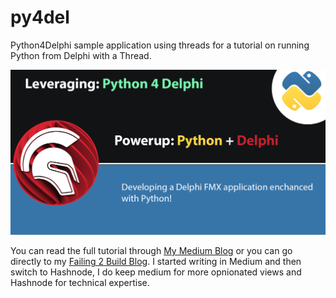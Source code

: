 # py4del
Python4Delphi sample application using threads for a tutorial on running Python from Delphi with a Thread.

![alt text](https://github.com/an01f01/py4del/blob/main/Screenshots/titles.png "Banner Text")

You can read the full tutorial through [My Medium Blog](https://medium.com/@alessandro-negri-34754/integrating-python-in-delphi-a-guide-to-boosting-development-efficiency-38600e81934a) or you can go directly to my [Failing 2 Build Blog](https://swiftuser.hashnode.dev/integrating-python-in-delphi-a-guide-to-boosting-development-efficiency?source=post_page-----38600e81934a--------------------------------). I started writing in Medium and then switch to Hashnode, I do keep medium for more opnionated views and Hashnode for technical expertise.
